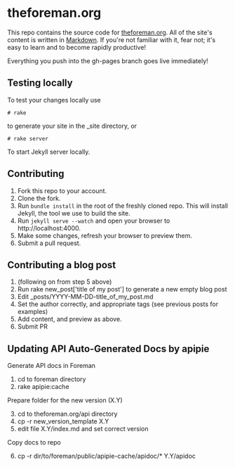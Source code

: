 # theforeman.org

This repo contains the source code for
[theforeman.org](http://theforeman.org). All of the site's content is written in
[Markdown](http://daringfireball.net/projects/markdown/syntax). If you're not familiar with it, fear not; it's easy
to learn and to become rapidly productive!

Everything you push into the gh-pages branch goes live immediately!

## Testing locally

To test your changes locally use

    # rake

to generate your site in the \_site directory, or

    # rake server

To start Jekyll server locally.

## Contributing

1. Fork this repo to your account.
2. Clone the fork.
3. Run `bundle install` in the root of the freshly cloned repo. This
   will install Jekyll, the tool we use to build the site.
4. Run `jekyll serve --watch` and open your browser to http://localhost:4000.
5. Make some changes, refresh your browser to preview them.
6. Submit a pull request.

## Contributing a blog post

1. (following on from step 5 above)
2. Run rake new\_post['title of my post'] to generate a new empty blog post
3. Edit _posts/YYYY-MM-DD-title\_of\_my\_post.md
4. Set the author correctly, and appropriate tags (see previous posts for examples)
5. Add content, and preview as above.
6. Submit PR

## Updating API Auto-Generated Docs by apipie

Generate API docs in Foreman

1. cd to foreman directory
2. rake apipie:cache

Prepare folder for the new version (X.Y)

3. cd to theforeman.org/api directory
4. cp -r new_version_template X.Y
5. edit file X.Y/index.md and set correct version

Copy docs to repo

6. cp -r dir/to/foreman/public/apipie-cache/apidoc/* Y.Y/apidoc
